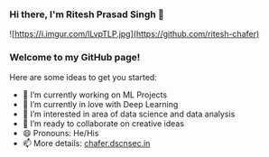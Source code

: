 ### Hi there, I'm Ritesh Prasad Singh 👋

<!--
**ritesh-chafer/ritesh-chafer** is a ✨ _special_ ✨ repository because its `README.md` (this file) appears on your GitHub profile.-->
![https://i.imgur.com/lLvpTLP.jpg](https://github.com/ritesh-chafer)

### Welcome to my GitHub page!

Here are some ideas to get you started:

- 🔭 I’m currently working on ML Projects
- 🌱 I’m currently in love with Deep Learning
- 🔭 I’m interested in area of data science and data analysis
- 👯 I’m ready to collaborate on creative ideas
- 😄 Pronouns: He/His
- 📫 More details: [chafer.dscnsec.in](https://chafer.dscnsec.com/)
